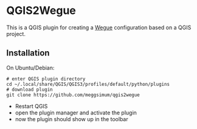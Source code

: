 # QGIS2Wegue 

This is a QGIS plugin for creating a [Wegue](https://github.com/meggsimum/wegue) configuration based on a QGIS project.

## Installation

On Ubuntu/Debian:

```shell
# enter QGIS plugin directory
cd ~/.local/share/QGIS/QGIS3/profiles/default/python/plugins
# download plugin
git clone https://github.com/meggsimum/qgis2wegue
```

- Restart QGIS
- open the plugin manager and activate the plugin
- now the plugin should show up in the toolbar
